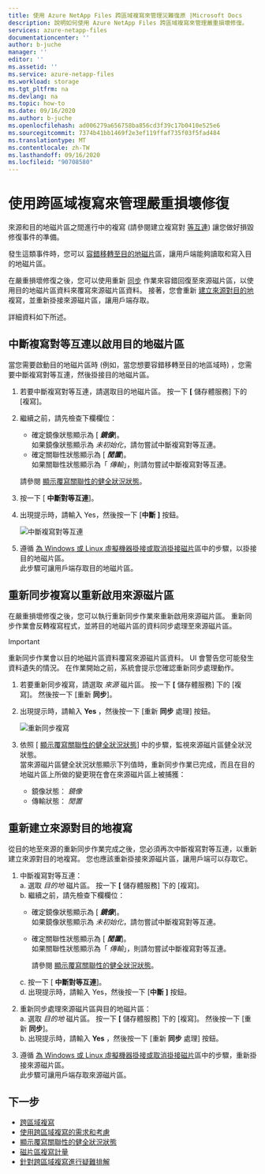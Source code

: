 ```yaml
---
title: 使用 Azure NetApp Files 跨區域複寫來管理災難復原 |Microsoft Docs
description: 說明如何使用 Azure NetApp Files 跨區域複寫來管理嚴重損壞修復。
services: azure-netapp-files
documentationcenter: ''
author: b-juche
manager: ''
editor: ''
ms.assetid: ''
ms.service: azure-netapp-files
ms.workload: storage
ms.tgt_pltfrm: na
ms.devlang: na
ms.topic: how-to
ms.date: 09/16/2020
ms.author: b-juche
ms.openlocfilehash: ad006279a656758ba856cd3f39c17b0410e525e6
ms.sourcegitcommit: 7374b41bb1469f2e3ef119ffaf735f03f5fad484
ms.translationtype: MT
ms.contentlocale: zh-TW
ms.lasthandoff: 09/16/2020
ms.locfileid: "90708580"
---
```

# <a name="manage-disaster-recovery-using-cross-region-replication"></a>使用跨區域複寫來管理嚴重損壞修復 

來源和目的地磁片區之間進行中的複寫 (請參閱建立複寫對 [等互連](cross-region-replication-create-peering.md)) 讓您做好損毀修復事件的準備。 

發生這類事件時，您可以 [容錯移轉至目的地磁片](#break-replication-peering-to-activate-the-destination-volume)區，讓用戶端能夠讀取和寫入目的地磁片區。 

在嚴重損壞修復之後，您可以使用重新 [同步](#resync-replication-to-reactivate-the-source-volume) 作業來容錯回復至來源磁片區，以使用目的地磁片區資料來覆寫來源磁片區資料。  接著，您會重新 [建立來源對目的地](#reestablish-source-to-destination-replication) 複寫，並重新掛接來源磁片區，讓用戶端存取。 

詳細資料如下所述。 

## <a name="break-replication-peering-to-activate-the-destination-volume"></a>中斷複寫對等互連以啟用目的地磁片區

當您需要啟動目的地磁片區時 (例如，當您想要容錯移轉至目的地區域時) ，您需要中斷複寫對等互連，然後掛接目的地磁片區。  

1. 若要中斷複寫對等互連，請選取目的地磁片區。 按一下 **[** 儲存體服務] 下的 [複寫]。  

2.  繼續之前，請先檢查下欄欄位：  
    * 確定鏡像狀態顯示為 [ ***鏡像***]。   
        如果鏡像狀態顯示為 *未初始化*，請勿嘗試中斷複寫對等互連。
    * 確定關聯性狀態顯示為 [ ***閒置***]。   
        如果關聯性狀態顯示為「 *傳輸*」，則請勿嘗試中斷複寫對等互連。   

    請參閱 [顯示覆寫關聯性的健全狀況狀態](cross-region-replication-display-health-status.md)。 

3.  按一下 [ **中斷對等互連**]。  

4.  出現提示時，請輸入 Yes，然後按一下 [**中斷** **]** 按鈕。 

    ![中斷複寫對等互連](../media/azure-netapp-files/cross-region-replication-break-replication-peering.png)

5.  遵循 [為 Windows 或 Linux 虛擬機器掛接或取消掛接磁片](azure-netapp-files-mount-unmount-volumes-for-virtual-machines.md)區中的步驟，以掛接目的地磁片區。   
    此步驟可讓用戶端存取目的地磁片區。

## <a name="resync-replication-to-reactivate-the-source-volume"></a>重新同步複寫以重新啟用來源磁片區   

在嚴重損壞修復之後，您可以執行重新同步作業來重新啟用來源磁片區。  重新同步作業會反轉複寫程式，並將目的地磁片區的資料同步處理至來源磁片區。  

> [!IMPORTANT] 
> 重新同步作業會以目的地磁片區資料覆寫來源磁片區資料。  UI 會警告您可能發生資料遺失的情況。 在作業開始之前，系統會提示您確認重新同步處理動作。

1. 若要重新同步複寫，請選取 *來源* 磁片區。 按一下 **[** 儲存體服務] 下的 [複寫]。 然後按一下 [重新 **同步**]。  

2. 出現提示時，請輸入 **Yes** ，然後按一下 [重新 **同步** 處理] 按鈕。 
 
    ![重新同步複寫](../media/azure-netapp-files/cross-region-replication-resync-replication.png)

3. 依照 [ [顯示覆寫關聯性的健全狀況狀態](cross-region-replication-display-health-status.md)] 中的步驟，監視來源磁片區健全狀況狀態。   
    當來源磁片區健全狀況狀態顯示下列值時，重新同步作業已完成，而且在目的地磁片區上所做的變更現在會在來源磁片區上被捕獲：   

    * 鏡像狀態： *鏡像*  
    * 傳輸狀態： *閒置*  

## <a name="reestablish-source-to-destination-replication"></a>重新建立來源對目的地複寫

從目的地至來源的重新同步作業完成之後，您必須再次中斷複寫對等互連，以重新建立來源對目的地複寫。 您也應該重新掛接來源磁片區，讓用戶端可以存取它。  

1. 中斷複寫對等互連：  
    a. 選取 *目的地* 磁片區。 按一下 **[** 儲存體服務] 下的 [複寫]。  
    b. 繼續之前，請先檢查下欄欄位：   
    * 確定鏡像狀態顯示為 [ ***鏡像***]。   
    如果鏡像狀態顯示為 *未初始化*，請勿嘗試中斷複寫對等互連。  
    * 確定關聯性狀態顯示為 [ ***閒置***]。   
    如果關聯性狀態顯示為「 *傳輸*」，則請勿嘗試中斷複寫對等互連。    

        請參閱 [顯示覆寫關聯性的健全狀況狀態](cross-region-replication-display-health-status.md)。 

    c. 按一下 [ **中斷對等互連**]。   
    d. 出現提示時，請輸入 Yes，然後按一下 [**中斷** **]** 按鈕。  

2. 重新同步處理來源磁片區與目的地磁片區：  
    a. 選取 *目的地* 磁片區。 按一下 **[** 儲存體服務] 下的 [複寫]。 然後按一下 [重新 **同步**]。   
    b. 出現提示時，請輸入 **Yes** ，然後按一下 [重新 **同步** 處理] 按鈕。

3. 遵循 [為 Windows 或 Linux 虛擬機器掛接或取消掛接磁片](azure-netapp-files-mount-unmount-volumes-for-virtual-machines.md)區中的步驟，重新掛接來源磁片區。  
    此步驟可讓用戶端存取來源磁片區。

## <a name="next-steps"></a>下一步  

* [跨區域複寫](cross-region-replication-introduction.md)
* [使用跨區域複寫的需求和考慮](cross-region-replication-requirements-considerations.md)
* [顯示覆寫關聯性的健全狀況狀態](cross-region-replication-display-health-status.md)
* [磁片區複寫計量](azure-netapp-files-metrics.md#replication)
* [針對跨區域複寫進行疑難排解](troubleshoot-cross-region-replication.md)

